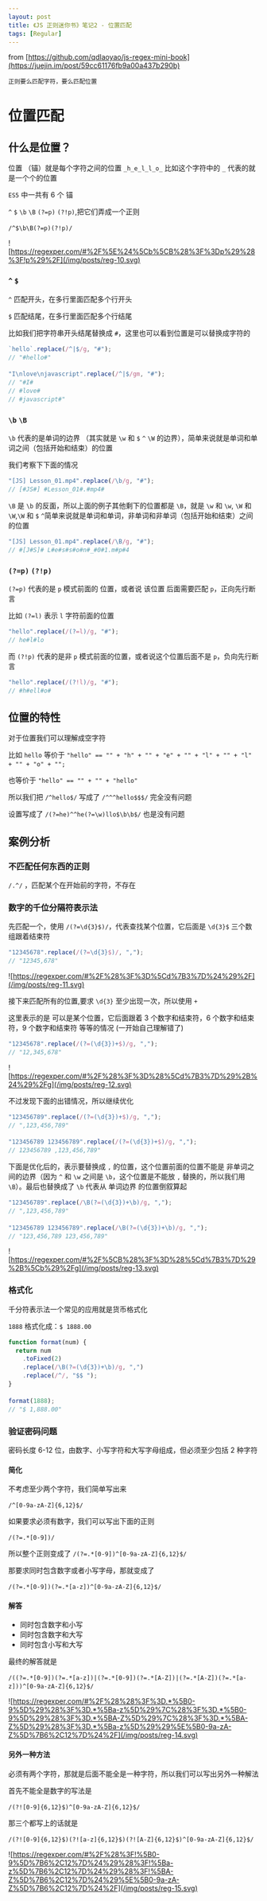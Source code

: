 ```yaml
---
layout: post
title: 《JS 正则迷你书》笔记2 - 位置匹配
tags: [Regular]
---
```


from [https://github.com/qdlaoyao/js-regex-mini-book](https://juejin.im/post/59cc61176fb9a00a437b290b)

`正则要么匹配字符，要么匹配位置`

# 位置匹配

## 什么是位置？

位置 （锚）就是每个字符之间的位置 `_h_e_l_l_o_` 比如这个字符中的 `_` 代表的就是一个个的位置

`ES5` 中一共有 6 个 锚

`^` `$` `\b` `\B` `(?=p)` `(?!p)`,把它们弄成一个正则

`/^$\b\B(?=p)(?!p)/`

![https://regexper.com/#%2F%5E%24%5Cb%5CB%28%3F%3Dp%29%28%3F!p%29%2F](/img/posts/reg-10.svg)

### `^` `$`

`^` 匹配开头，在多行里面匹配多个行开头

`$` 匹配结尾，在多行里面匹配多个行结尾

比如我们把字符串开头结尾替换成 `#`，这里也可以看到位置是可以替换成字符的

```javascript
`hello`.replace(/^|$/g, "#");
// "#hello#"

"I\nlove\njavascript".replace(/^|$/gm, "#");
// "#I#
// #love#
// #javascript#"
```

### `\b` `\B`

`\b` 代表的是单词的边界 （其实就是 `\w` 和 `$` `^` `\W` 的边界），简单来说就是单词和单词之间（包括开始和结束）的位置

我们考察下下面的情况

```javascript
"[JS] Lesson_01.mp4".replace(/\b/g, "#");
// [#JS#] #Lesson_01#.#mp4#
```

`\B` 是 `\b` 的反面，所以上面的例子其他剩下的位置都是 `\B`，就是 `\w` 和 `\w`, `\W` 和 `\W`,`\W` 和 `$` `^`简单来说就是单词和单词，非单词和非单词（包括开始和结束）之间的位置

```javascript
"[JS] Lesson_01.mp4".replace(/\B/g, "#");
// #[J#S]# L#e#s#s#o#n#_#0#1.m#p#4
```

### `(?=p)` `(?!p)`

`(?=p)` 代表的是 `p` 模式前面的 位置，或者说 该位置 后面需要匹配 `p`，正向先行断言

比如 `(?=l)` 表示 `l` 字符前面的位置

```javascript
"hello".replace(/(?=l)/g, "#");
// he#l#lo
```

而 `(?!p)` 代表的是非 `p` 模式前面的位置，或者说这个位置后面不是 `p`，负向先行断言

```javascript
"hello".replace(/(?!l)/g, "#");
// #h#ell#o#
```

## 位置的特性

对于位置我们可以理解成空字符

比如 `hello` 等价于 `"hello" == "" + "h" + "" + "e" + "" + "l" + "" + "l" + "" + "o" + "";`

也等价于 `"hello" == "" + "" + "hello"`

所以我们把 `/^hello$/` 写成了 `/^^^hello$$$/` 完全没有问题

设置写成了 `/(?=he)^^he(?=\w)llo$\b\b$/` 也是没有问题

## 案例分析

### 不匹配任何东西的正则

`/.^/` ，匹配某个在开始前的字符，不存在

### 数字的千位分隔符表示法

先匹配一个，使用 `/(?=\d{3}$)/`，代表查找某个位置，它后面是 `\d{3}$` 三个数组跟着结束符

```javascript
"12345678".replace(/(?=\d{3}$)/, ",");
// "12345,678"
```

![https://regexper.com/#%2F%28%3F%3D%5Cd%7B3%7D%24%29%2F](/img/posts/reg-11.svg)

接下来匹配所有的位置,要求 `\d{3}` 至少出现一次，所以使用 `+`

这里表示的是 可以是某个位置，它后面跟着 3 个数字和结束符，6 个数字和结束符，9 个数字和结束符 等等的情况 (一开始自己理解错了)

```javascript
"12345678".replace(/(?=(\d{3})+$)/g, ",");
// "12,345,678"
```

![https://regexper.com/#%2F%28%3F%3D%28%5Cd%7B3%7D%29%2B%24%29%2Fg](/img/posts/reg-12.svg)

不过发现下面的出错情况，所以继续优化

```javascript
"123456789".replace(/(?=(\d{3})+$)/g, ",");
// ",123,456,789"

"123456789 123456789".replace(/(?=(\d{3})+$)/g, ",");
// 123456789 ,123,456,789"
```

下面是优化后的，表示要替换成 `,` 的位置，这个位置前面的位置不能是 非单词之间的边界（因为 `^` 和 `\w` 之间是 `\b`，这个位置是不能放 `,` 替换的，所以我们用 `\B`）。最后也替换成了 `\b` 代表从 单词边界 的位置倒叙算起

```javascript
"123456789".replace(/\B(?=(\d{3})+\b)/g, ",");
// ",123,456,789"

"123456789 123456789".replace(/\B(?=(\d{3})+\b)/g, ",");
// "123,456,789 123,456,789"
```

![https://regexper.com/#%2F%5CB%28%3F%3D%28%5Cd%7B3%7D%29%2B%5Cb%29%2Fg](/img/posts/reg-13.svg)

### 格式化

千分符表示法一个常见的应用就是货币格式化

`1888` 格式化成：`$ 1888.00`

```javascript
function format(num) {
  return num
    .toFixed(2)
    .replace(/\B(?=(\d{3})+\b)/g, ",")
    .replace(/^/, "$$ ");
}

format(1888);
// "$ 1,888.00"
```

### 验证密码问题

密码长度 6-12 位，由数字、小写字符和大写字母组成，但必须至少包括 2 种字符

#### 简化

不考虑至少两个字符，我们简单写出来

`/^[0-9a-zA-Z]{6,12}$/`

如果要求必须有数字，我们可以写出下面的正则

`/(?=.*[0-9])/`

所以整个正则变成了 `/(?=.*[0-9])^[0-9a-zA-Z]{6,12}$/`

那要求同时包含数字或者小写字母，那就变成了

`/(?=.*[0-9])(?=.*[a-z])^[0-9a-zA-Z]{6,12}$/`

#### 解答

- 同时包含数字和小写
- 同时包含数字和大写
- 同时包含小写和大写

最终的解答就是

`/((?=.*[0-9])(?=.*[a-z])|(?=.*[0-9])(?=.*[A-Z])|(?=.*[A-Z])(?=.*[a-z]))^[0-9a-zA-Z]{6,12}$/`

![https://regexper.com/#%2F%28%28%3F%3D.*%5B0-9%5D%29%28%3F%3D.*%5Ba-z%5D%29%7C%28%3F%3D.*%5B0-9%5D%29%28%3F%3D.*%5BA-Z%5D%29%7C%28%3F%3D.*%5BA-Z%5D%29%28%3F%3D.*%5Ba-z%5D%29%29%5E%5B0-9a-zA-Z%5D%7B6%2C12%7D%24%2F](/img/posts/reg-14.svg)

#### 另外一种方法

必须有两个字符，那就是后面不能全是一种字符，所以我们可以写出另外一种解法

首先不能全是数字的写法是

`/(?![0-9]{6,12}$)^[0-9a-zA-Z]{6,12}$/`

那三个都写上的话就是

`/(?![0-9]{6,12}$)(?![a-z]{6,12}$)(?![A-Z]{6,12}$)^[0-9a-zA-Z]{6,12}$/`

![https://regexper.com/#%2F%28%3F!%5B0-9%5D%7B6%2C12%7D%24%29%28%3F!%5Ba-z%5D%7B6%2C12%7D%24%29%28%3F!%5BA-Z%5D%7B6%2C12%7D%24%29%5E%5B0-9a-zA-Z%5D%7B6%2C12%7D%24%2F](/img/posts/reg-15.svg)
